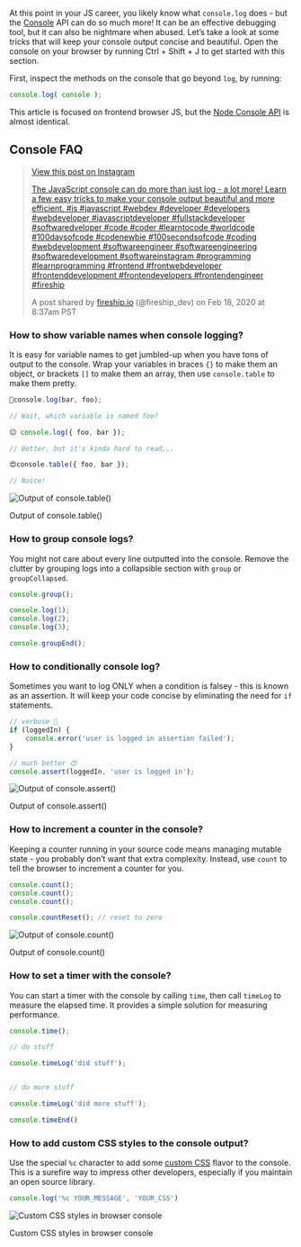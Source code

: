 At this point in your JS career, you likely know what `console.log` does - but the [Console](https://developers.google.com/web/tools/chrome-devtools/console) API can do so much more! It can be an effective debugging tool, but it can also be nightmare when abused. Let’s take a look at some tricks that will keep your console output concise and beautiful. Open the console on your browser by running Ctrl + Shift + J to get started with this section.

First, inspect the methods on the console that go beyond `log`, by running:

```javascript
console.log( console );
```

This article is focused on frontend browser JS, but the [Node Console API](https://nodejs.org/api/console.html) is almost identical.

## Console FAQ

> [View this post on Instagram](https://www.instagram.com/p/B8txYEEgPrv/?utm_source=ig_embed&utm_campaign=loading)
>
> [The JavaScript console can do more than just log - a lot more! Learn a few easy tricks to make your console output beautiful and more efficient. #js #javascript #webdev #developer #developers #webdeveloper #javascriptdeveloper #fullstackdeveloper #softwaredveloper #code #coder #learntocode #worldcode #100daysofcode #codenewbie #100secondsofcode #coding #webdevelopment #softwareengineer #softwareengineering #softwaredevelopment #softwareinstagram #programming #learnprogramming #frontend #frontwebdeveloper #frontenddevelopment #frontendevelopers #frontendengineer #fireship](https://www.instagram.com/p/B8txYEEgPrv/?utm_source=ig_embed&utm_campaign=loading)
>
> A post shared by [fireship.io](https://www.instagram.com/fireship_dev/?utm_source=ig_embed&utm_campaign=loading) (@fireship_dev) on Feb 18, 2020 at 8:37am PST

### How to show variable names when console logging?

It is easy for variable names to get jumbled-up when you have tons of output to the console. Wrap your variables in braces `{}` to make them an object, or brackets `[]` to make them an array, then use `console.table` to make them pretty.

```javascript
💩console.log(bar, foo);

// Wait, which variable is named foo? 

😐 console.log({ foo, bar });

// Better, but it's kinda hard to read...

😍console.table({ foo, bar });

// Noice!
```

![Output of console.table()](https://fireship.io/courses/javascript/img/console-table.png)

Output of console.table()

### How to group console logs?

You might not care about every line outputted into the console. Remove the clutter by grouping logs into a collapsible section with `group` or `groupCollapsed`.

```javascript
console.group();

console.log(1);
console.log(2);
console.log(3);

console.groupEnd();
```

### How to conditionally console log?

Sometimes you want to log ONLY when a condition is falsey - this is known as an assertion. It will keep your code concise by eliminating the need for `if` statements.

```javascript
// verbose 💩
if (loggedIn) {
    console.error('user is logged in assertion failed');
}

// much better 😍 
console.assert(loggedIn, 'user is logged in');
```

![Output of console.assert()](https://fireship.io/courses/javascript/img/console-assert.png)

Output of console.assert()

### How to increment a counter in the console?

Keeping a counter running in your source code means managing mutable state - you probably don’t want that extra complexity. Instead, use `count` to tell the browser to increment a counter for you.

```javascript
console.count();
console.count();
console.count();

console.countReset(); // reset to zero
```

![Output of console.count()](https://fireship.io/courses/javascript/img/console-count.png)

Output of console.count()

### How to set a timer with the console?

You can start a timer with the console by calling `time`, then call `timeLog` to measure the elapsed time. It provides a simple solution for measuring performance.

```js
console.time();

// do stuff

console.timeLog('did stuff');


// do more stuff

console.timeLog('did more stuff');

console.timeEnd()
```

### How to add custom CSS styles to the console output?

Use the special `%c` character to add some [custom CSS](https://stackoverflow.com/questions/7505623/colors-in-javascript-console) flavor to the console. This is a surefire way to impress other developers, especially if you maintain an open source library.

```javascript
console.log('%c YOUR_MESSAGE', 'YOUR_CSS')
```

![Custom CSS styles in browser console](https://fireship.io/courses/javascript/img/console-style.png)

Custom CSS styles in browser console